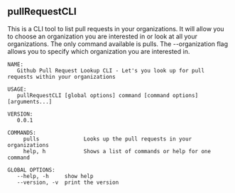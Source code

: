 <h2>pullRequestCLI</h2>
This is a CLI tool to list pull requests in your organizations. It will allow you to choose an organization you are interested in or look at all your organizations. The only command available is pulls. The --organization flag allows you to specify which organization you are interested in.


```
NAME:
   Github Pull Request Lookup CLI - Let's you look up for pull requests within your organizations

USAGE:
   pullRequestCLI [global options] command [command options] [arguments...]

VERSION:
   0.0.1

COMMANDS:
     pulls              Looks up the pull requests in your organizations
     help, h            Shows a list of commands or help for one command

GLOBAL OPTIONS:
   --help, -h     show help
   --version, -v  print the version
   ```
   
   
   
